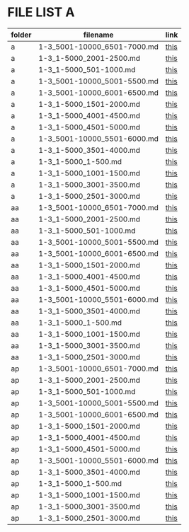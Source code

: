 # FILE LIST A

| folder | filename | link |
|--------|----------|------|
|a|1-3_5001-10000_6501-7000.md|[this](https://github.com/guitarchord/cdn/blob/master/_/a//1-3_5001-10000_6501-7000.md)|
|a|1-3_1-5000_2001-2500.md|[this](https://github.com/guitarchord/cdn/blob/master/_/a//1-3_1-5000_2001-2500.md)|
|a|1-3_1-5000_501-1000.md|[this](https://github.com/guitarchord/cdn/blob/master/_/a//1-3_1-5000_501-1000.md)|
|a|1-3_5001-10000_5001-5500.md|[this](https://github.com/guitarchord/cdn/blob/master/_/a//1-3_5001-10000_5001-5500.md)|
|a|1-3_5001-10000_6001-6500.md|[this](https://github.com/guitarchord/cdn/blob/master/_/a//1-3_5001-10000_6001-6500.md)|
|a|1-3_1-5000_1501-2000.md|[this](https://github.com/guitarchord/cdn/blob/master/_/a//1-3_1-5000_1501-2000.md)|
|a|1-3_1-5000_4001-4500.md|[this](https://github.com/guitarchord/cdn/blob/master/_/a//1-3_1-5000_4001-4500.md)|
|a|1-3_1-5000_4501-5000.md|[this](https://github.com/guitarchord/cdn/blob/master/_/a//1-3_1-5000_4501-5000.md)|
|a|1-3_5001-10000_5501-6000.md|[this](https://github.com/guitarchord/cdn/blob/master/_/a//1-3_5001-10000_5501-6000.md)|
|a|1-3_1-5000_3501-4000.md|[this](https://github.com/guitarchord/cdn/blob/master/_/a//1-3_1-5000_3501-4000.md)|
|a|1-3_1-5000_1-500.md|[this](https://github.com/guitarchord/cdn/blob/master/_/a//1-3_1-5000_1-500.md)|
|a|1-3_1-5000_1001-1500.md|[this](https://github.com/guitarchord/cdn/blob/master/_/a//1-3_1-5000_1001-1500.md)|
|a|1-3_1-5000_3001-3500.md|[this](https://github.com/guitarchord/cdn/blob/master/_/a//1-3_1-5000_3001-3500.md)|
|a|1-3_1-5000_2501-3000.md|[this](https://github.com/guitarchord/cdn/blob/master/_/a//1-3_1-5000_2501-3000.md)|
|aa|1-3_5001-10000_6501-7000.md|[this](https://github.com/guitarchord/cdn/blob/master/_/aa//1-3_5001-10000_6501-7000.md)|
|aa|1-3_1-5000_2001-2500.md|[this](https://github.com/guitarchord/cdn/blob/master/_/aa//1-3_1-5000_2001-2500.md)|
|aa|1-3_1-5000_501-1000.md|[this](https://github.com/guitarchord/cdn/blob/master/_/aa//1-3_1-5000_501-1000.md)|
|aa|1-3_5001-10000_5001-5500.md|[this](https://github.com/guitarchord/cdn/blob/master/_/aa//1-3_5001-10000_5001-5500.md)|
|aa|1-3_5001-10000_6001-6500.md|[this](https://github.com/guitarchord/cdn/blob/master/_/aa//1-3_5001-10000_6001-6500.md)|
|aa|1-3_1-5000_1501-2000.md|[this](https://github.com/guitarchord/cdn/blob/master/_/aa//1-3_1-5000_1501-2000.md)|
|aa|1-3_1-5000_4001-4500.md|[this](https://github.com/guitarchord/cdn/blob/master/_/aa//1-3_1-5000_4001-4500.md)|
|aa|1-3_1-5000_4501-5000.md|[this](https://github.com/guitarchord/cdn/blob/master/_/aa//1-3_1-5000_4501-5000.md)|
|aa|1-3_5001-10000_5501-6000.md|[this](https://github.com/guitarchord/cdn/blob/master/_/aa//1-3_5001-10000_5501-6000.md)|
|aa|1-3_1-5000_3501-4000.md|[this](https://github.com/guitarchord/cdn/blob/master/_/aa//1-3_1-5000_3501-4000.md)|
|aa|1-3_1-5000_1-500.md|[this](https://github.com/guitarchord/cdn/blob/master/_/aa//1-3_1-5000_1-500.md)|
|aa|1-3_1-5000_1001-1500.md|[this](https://github.com/guitarchord/cdn/blob/master/_/aa//1-3_1-5000_1001-1500.md)|
|aa|1-3_1-5000_3001-3500.md|[this](https://github.com/guitarchord/cdn/blob/master/_/aa//1-3_1-5000_3001-3500.md)|
|aa|1-3_1-5000_2501-3000.md|[this](https://github.com/guitarchord/cdn/blob/master/_/aa//1-3_1-5000_2501-3000.md)|
|ap|1-3_5001-10000_6501-7000.md|[this](https://github.com/guitarchord/cdn/blob/master/_/ap//1-3_5001-10000_6501-7000.md)|
|ap|1-3_1-5000_2001-2500.md|[this](https://github.com/guitarchord/cdn/blob/master/_/ap//1-3_1-5000_2001-2500.md)|
|ap|1-3_1-5000_501-1000.md|[this](https://github.com/guitarchord/cdn/blob/master/_/ap//1-3_1-5000_501-1000.md)|
|ap|1-3_5001-10000_5001-5500.md|[this](https://github.com/guitarchord/cdn/blob/master/_/ap//1-3_5001-10000_5001-5500.md)|
|ap|1-3_5001-10000_6001-6500.md|[this](https://github.com/guitarchord/cdn/blob/master/_/ap//1-3_5001-10000_6001-6500.md)|
|ap|1-3_1-5000_1501-2000.md|[this](https://github.com/guitarchord/cdn/blob/master/_/ap//1-3_1-5000_1501-2000.md)|
|ap|1-3_1-5000_4001-4500.md|[this](https://github.com/guitarchord/cdn/blob/master/_/ap//1-3_1-5000_4001-4500.md)|
|ap|1-3_1-5000_4501-5000.md|[this](https://github.com/guitarchord/cdn/blob/master/_/ap//1-3_1-5000_4501-5000.md)|
|ap|1-3_5001-10000_5501-6000.md|[this](https://github.com/guitarchord/cdn/blob/master/_/ap//1-3_5001-10000_5501-6000.md)|
|ap|1-3_1-5000_3501-4000.md|[this](https://github.com/guitarchord/cdn/blob/master/_/ap//1-3_1-5000_3501-4000.md)|
|ap|1-3_1-5000_1-500.md|[this](https://github.com/guitarchord/cdn/blob/master/_/ap//1-3_1-5000_1-500.md)|
|ap|1-3_1-5000_1001-1500.md|[this](https://github.com/guitarchord/cdn/blob/master/_/ap//1-3_1-5000_1001-1500.md)|
|ap|1-3_1-5000_3001-3500.md|[this](https://github.com/guitarchord/cdn/blob/master/_/ap//1-3_1-5000_3001-3500.md)|
|ap|1-3_1-5000_2501-3000.md|[this](https://github.com/guitarchord/cdn/blob/master/_/ap//1-3_1-5000_2501-3000.md)|
